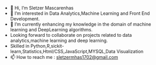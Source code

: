 - 👋 Hi, I’m Sletzer Mascarenhas
- 👀 I’m interested in Data Analytics,Machine Learning and Front End Development.
- 🌱 I’m currently enhancing my knowledge in the domain of machine learning and DeepLearning algorithms.
- Looking forward to collaborate on projects related to data analytics,machine learning and deep learning.
- Skilled in Python,R,sickit-learn,Statistics,Html/CSS,JavaScript,MYSQL,Data Visualization
- 📫 How to reach me : sletzermhas1702@gmail.com

<!---
sletz17/sletz17 is a ✨ special ✨ repository because its `README.md` (this file) appears on your GitHub profile.
You can click the Preview link to take a look at your changes.
--->
